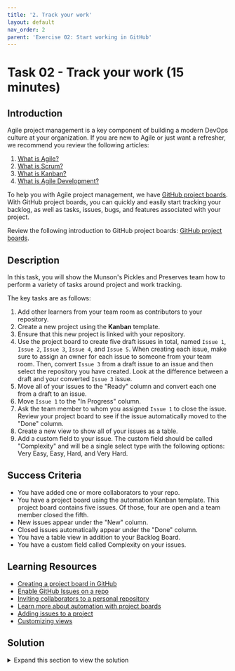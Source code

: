 ```yaml
---
title: '2. Track your work'
layout: default
nav_order: 2
parent: 'Exercise 02: Start working in GitHub'
---
```


# Task 02 - Track your work (15 minutes)

## Introduction

Agile project management is a key component of building a modern DevOps culture at your organization. If you are new to Agile or just want a refresher, we recommend you review the following articles:

1. [What is Agile?](https://docs.microsoft.com/azure/devops/learn/agile/what-is-agile)
2. [What is Scrum?](https://docs.microsoft.com/azure/devops/learn/agile/what-is-scrum)
3. [What is Kanban?](https://docs.microsoft.com/azure/devops/learn/agile/what-is-kanban)
4. [What is Agile Development?](https://docs.microsoft.com/azure/devops/learn/agile/what-is-agile-development)

To help you with Agile project management, we have [GitHub project boards](https://docs.github.com/en/issues/planning-and-tracking-with-projects/learning-about-projects/about-projects). With GitHub project boards, you can quickly and easily start tracking your backlog, as well as tasks, issues, bugs, and features associated with your project.

Review the following introduction to GitHub project boards: [GitHub project boards](https://docs.github.com/en/issues/planning-and-tracking-with-projects/learning-about-projects/about-projects).

## Description

In this task, you will show the Munson's Pickles and Preserves team how to perform a variety of tasks around project and work tracking.

The key tasks are as follows:

1. Add other learners from your team room as contributors to your repository.
2. Create a new project using the **Kanban** template.
3. Ensure that this new project is linked with your repository.
4. Use the project board to create five draft issues in total, named `Issue 1`, `Issue 2`, `Issue 3`, `Issue 4`, and `Issue 5`. When creating each issue, make sure to assign an owner for each issue to someone from your team room. Then, convert `Issue 3` from a draft issue to an issue and then select the repository you have created. Look at the difference between a draft and your converted `Issue 3` issue.
5. Move all of your issues to the "Ready" column and convert each one from a draft to an issue.
6. Move `Issue 1` to the "In Progress" column.
7. Ask the team member to whom you assigned `Issue 1` to close the issue. Review your project board to see if the issue automatically moved to the "Done" column.
8. Create a new view to show all of your issues as a table.
9. Add a custom field to your issue. The custom field should be called "Complexity" and will be a single select type with the following options: Very Easy, Easy, Hard, and Very Hard.

## Success Criteria

- You have added one or more collaborators to your repo.
- You have a project board using the automation Kanban template. This project board contains five issues. Of those, four are open and a team member closed the fifth.
- New issues appear under the "New" column.
- Closed issues automatically appear under the "Done" column.
- You have a table view in addition to your Backlog Board.
- You have a custom field called Complexity on your issues.

## Learning Resources

- [Creating a project board in GitHub](https://docs.github.com/en/issues/planning-and-tracking-with-projects/creating-projects/creating-a-project)
- [Enable GitHub Issues on a repo](https://docs.github.com/en/free-pro-team@latest/github/managing-your-work-on-github/disabling-issues)
- [Inviting collaborators to a personal repository](https://docs.github.com/en/free-pro-team@latest/github/setting-up-and-managing-your-github-user-account/inviting-collaborators-to-a-personal-repository)
- [Learn more about automation with project boards](https://docs.github.com/en/issues/planning-and-tracking-with-projects/automating-your-project/using-the-built-in-automations)
- [Adding issues to a project](https://docs.github.com/en/issues/planning-and-tracking-with-projects/managing-items-in-your-project/adding-items-to-your-project)
- [Customizing views](https://docs.github.com/en/issues/planning-and-tracking-with-projects/customizing-views-in-your-project/customizing-a-view)

## Solution

<details>
<summary>Expand this section to view the solution</summary>

- You may only assign tickets to other team members if those members have accepted invitations to be collaborators on the repository.
- The following steps will allow you to add one or more collaborators:
  - In your repository, select **Settings** from the options menu.
  - In the **Access** menu on the left-hand side, choose the **Collaborators** option. If you have two-factor authentication enabled for your account, you may be prompted for additional authentication.
  - Select the **Add people** option from the **Manage access** section.
  - A dialog box will appear. Enter the e-mail address or username of any team members you wish to add.
  - Team members will need to accept invitations before this process is complete.
- The following steps will allow you to create an automated Kanban board:
  - In your repository, select **Projects** from the options menu.
  - Select the drop-down arrow in the **Link a project** button and select **New Project** from the menu. Then select the **New project** button.
  - Select **Kanban** in the project templates.
  - Select **Create** to generate the project board.
- The following steps will allow you to create and work with GitHub Issues:
  - In your project board, select the **Add Item** option for the **Backlog** card. Enter the text for your issue.
  - Hover over the new card and select the ellipsis that appears. Select the ellipsis and choose **Convert to issue** from the menu.

    ![An ellipsis appears when you hover over a draft issue.](../../Media/0202_ConvertToIssue.png)

  - Make sure you select the correct TechExcel repository for each draft item you convert to an issue.
  - New issues, if linked properly, should show up in the "Backlog" column.  Once you set the issue to a status of Closed, it should move to the "Done" column in the project board. If you are viewing the issues from the Kanban project board, you will be able to drag issues across columns.

</details>
